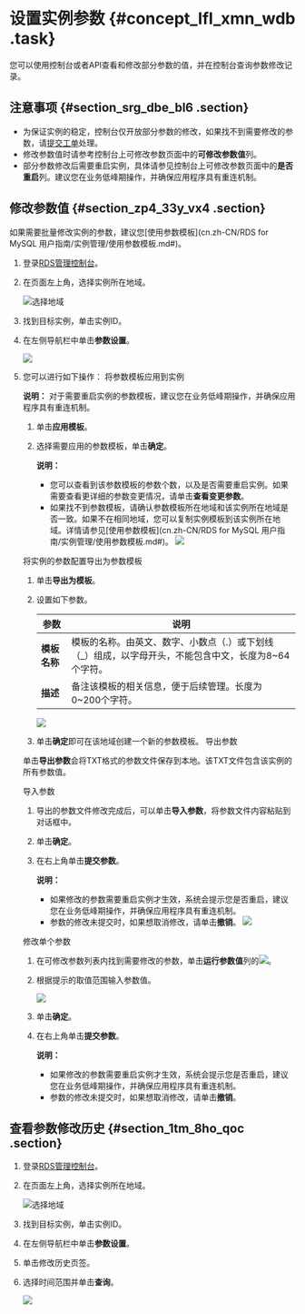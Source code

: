 # 设置实例参数 {#concept_lfl_xmn_wdb .task}

您可以使用控制台或者API查看和修改部分参数的值，并在控制台查询参数修改记录。

## 注意事项 {#section_srg_dbe_bl6 .section}

-   为保证实例的稳定，控制台仅开放部分参数的修改，如果找不到需要修改的参数，请[提交工单](https://selfservice.console.aliyun.com/ticket/createIndex)处理。
-   修改参数值时请参考控制台上可修改参数页面中的**可修改参数值**列。
-   部分参数修改后需要重启实例，具体请参见控制台上可修改参数页面中的**是否重启**列。建议您在业务低峰期操作，并确保应用程序具有重连机制。

## 修改参数值 {#section_zp4_33y_vx4 .section}

如果需要批量修改实例的参数，建议您[使用参数模板](cn.zh-CN/RDS for MySQL 用户指南/实例管理/使用参数模板.md#)。

1.  登录[RDS管理控制台](https://rds.console.aliyun.com/)。
2.  在页面左上角，选择实例所在地域。 

    ![选择地域](http://static-aliyun-doc.oss-cn-hangzhou.aliyuncs.com/assets/img/7814/156747531036543_zh-CN.png)

3.  找到目标实例，单击实例ID。
4.  在左侧导航栏中单击**参数设置**。 

    ![](http://static-aliyun-doc.oss-cn-hangzhou.aliyuncs.com/assets/img/41788/156747531055901_zh-CN.png)

5.  您可以进行如下操作： 将参数模板应用到实例

    **说明：** 对于需要重启实例的参数模板，建议您在业务低峰期操作，并确保应用程序具有重连机制。

    1.  单击**应用模板**。
    2.  选择需要应用的参数模板，单击**确定**。 

        **说明：** 

        -   您可以查看到该参数模板的参数个数，以及是否需要重启实例。如果需要查看更详细的参数变更情况，请单击**查看变更参数**。
        -   如果找不到参数模板，请确认参数模板所在地域和该实例所在地域是否一致。如果不在相同地域，您可以复制实例模板到该实例所在地域。详情请参见[使用参数模板](cn.zh-CN/RDS for MySQL 用户指南/实例管理/使用参数模板.md#)。
        ![](http://static-aliyun-doc.oss-cn-hangzhou.aliyuncs.com/assets/img/41788/156747531055890_zh-CN.png)

    将实例的参数配置导出为参数模板

    1.  单击**导出为模板**。
    2.  设置如下参数。 

        |参数|说明|
        |--|--|
        |**模板名称**|模板的名称。由英文、数字、小数点（.）或下划线（\_）组成，以字母开头，不能包含中文，长度为8~64个字符。|
        |**描述**|备注该模板的相关信息，便于后续管理。长度为0~200个字符。|

        ![](http://static-aliyun-doc.oss-cn-hangzhou.aliyuncs.com/assets/img/41788/156747531055893_zh-CN.png)

    3.  单击**确定**即可在该地域创建一个新的参数模板。
    导出参数

    单击**导出参数**会将TXT格式的参数文件保存到本地。该TXT文件包含该实例的所有参数值。

    导入参数

    1.  导出的参数文件修改完成后，可以单击**导入参数**，将参数文件内容粘贴到对话框中。
    2.  单击**确定**。
    3.  在右上角单击**提交参数**。 

        **说明：** 

        -   如果修改的参数需要重启实例才生效，系统会提示您是否重启，建议您在业务低峰期操作，并确保应用程序具有重连机制。
        -   参数的修改未提交时，如果想取消修改，请单击**撤销**。
        ![](http://static-aliyun-doc.oss-cn-hangzhou.aliyuncs.com/assets/img/41788/156747531055914_zh-CN.png)

    修改单个参数

    1.  在可修改参数列表内找到需要修改的参数，单击**运行参数值**列的![](http://static-aliyun-doc.oss-cn-hangzhou.aliyuncs.com/assets/img/41788/156747531055903_zh-CN.png)。
    2.  根据提示的取值范围输入参数值。 

        ![](http://static-aliyun-doc.oss-cn-hangzhou.aliyuncs.com/assets/img/41788/156747531055908_zh-CN.png)

    3.  单击**确定**。
    4.  在右上角单击**提交参数**。 

        **说明：** 

        -   如果修改的参数需要重启实例才生效，系统会提示您是否重启，建议您在业务低峰期操作，并确保应用程序具有重连机制。
        -   参数的修改未提交时，如果想取消修改，请单击**撤销**。

## 查看参数修改历史 {#section_1tm_8ho_qoc .section}

1.  登录[RDS管理控制台](https://rds.console.aliyun.com/)。
2.  在页面左上角，选择实例所在地域。 

    ![选择地域](http://static-aliyun-doc.oss-cn-hangzhou.aliyuncs.com/assets/img/7814/156747531036543_zh-CN.png)

3.  找到目标实例，单击实例ID。
4.  在左侧导航栏中单击**参数设置**。
5.  单击修改历史页签。
6.  选择时间范围并单击**查询**。 

    ![](http://static-aliyun-doc.oss-cn-hangzhou.aliyuncs.com/assets/img/41788/156747531155949_zh-CN.png)


